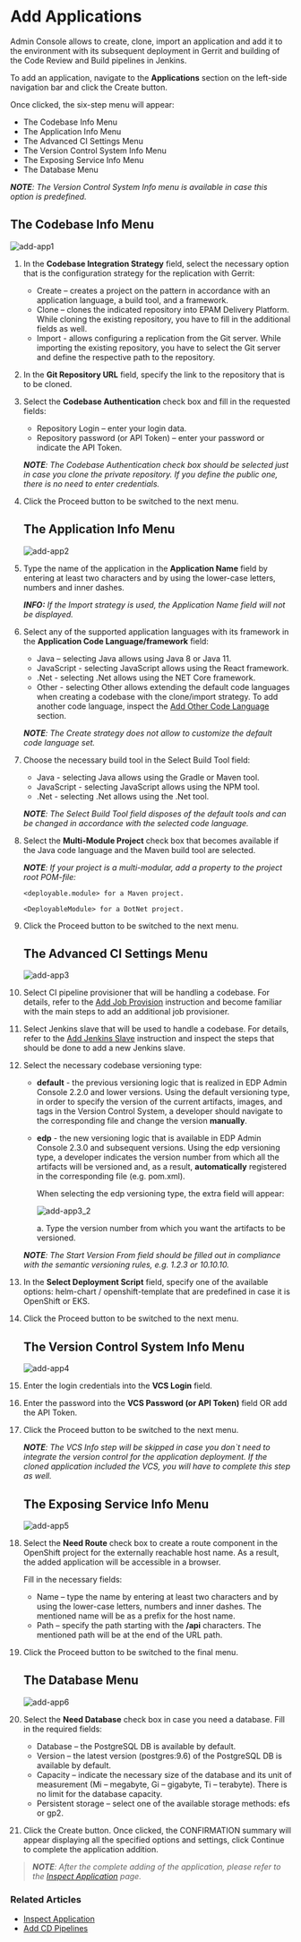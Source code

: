# Add Applications

Admin Console allows to create, clone, import an application and add it to the environment with its subsequent deployment in Gerrit and building of the Code Review and Build pipelines in Jenkins. 

To add an application, navigate to the **Applications** section on the left-side navigation bar and click the Create button.

Once clicked, the six-step menu will appear: 

* The Codebase Info Menu
* The Application Info Menu
* The Advanced CI Settings Menu
* The Version Control System Info Menu
* The Exposing Service Info Menu
* The Database Menu

_**NOTE**: The Version Control System Info menu is available in case this option is predefined._

## The Codebase Info Menu

![add-app1](../readme-resource/addapp1.png "add-app1")

1. In the **Codebase Integration Strategy** field, select the necessary option that is the configuration strategy for the replication with Gerrit:
    - Create – creates a project on the pattern in accordance with an application language, a build tool, and a framework.
    - Clone – clones the indicated repository into EPAM Delivery Platform. While cloning the existing repository, you have to fill in the additional fields as well.
    - Import - allows configuring a replication from the Git server. While importing the existing repository, you have to select the Git server and define the respective path to the repository.

2. In the **Git Repository URL** field, specify the link to the repository that is to be cloned.
3. Select the **Codebase Authentication** check box and fill in the requested fields:
    - Repository Login – enter your login data.
    - Repository password (or API Token) – enter your password or indicate the API Token.
    
    _**NOTE**: The Codebase Authentication check box should be selected just in case you clone the private repository. If you define the public one, there is no need to enter credentials._ 
4. Click the Proceed button to be switched to the next menu.

    ## The Application Info Menu

    ![add-app2](../readme-resource/addapp2.png "add-app2")

5. Type the name of the application in the **Application Name** field by entering at least two characters and by using the lower-case letters, numbers and inner dashes.

    _**INFO:** If the Import strategy is used, the Application Name field will not be displayed._
    
6. Select any of the supported application languages with its framework in the **Application Code Language/framework** field:

    - Java – selecting Java allows using Java 8 or Java 11.
    - JavaScript - selecting JavaScript allows using the React framework.
    - .Net - selecting .Net allows using the NET Core framework.
    - Other - selecting Other allows extending the default code languages when creating a codebase with the clone/import strategy. To add another code language, inspect the [Add Other Code Language](add_other_code_language.md) section.

    _**NOTE**: The Create strategy does not allow to customize the default code language set._
    
7. Choose the necessary build tool in the Select Build Tool field:

    - Java - selecting Java allows using the Gradle or Maven tool.
    - JavaScript - selecting JavaScript allows using the NPM tool.
    - .Net - selecting .Net allows using the .Net tool.

    _**NOTE**: The Select Build Tool field disposes of the default tools and can be changed in accordance with the selected code language._
8. Select the **Multi-Module Project** check box that becomes available if the Java code language and the Maven build tool are selected. 

    _**NOTE**: If your project is a multi-modular, add a property to the project root POM-file:_

    `<deployable.module> for a Maven project.`

    `<DeployableModule> for a DotNet project.`

9. Click the Proceed button to be switched to the next menu.

    ## The Advanced CI Settings Menu

    ![add-app3](../readme-resource/addapp3.png "add-app3")

10. Select CI pipeline provisioner that will be handling a codebase. For details, refer to the [Add Job Provision](https://github.com/epmd-edp/jenkins-operator/blob/master/documentation/add-job-provision.md#add-job-provision) instruction and become familiar with the main steps to add an additional job provisioner.
11. Select Jenkins slave that will be used to handle a codebase. For details, refer to the [Add Jenkins Slave](https://github.com/epmd-edp/jenkins-operator/blob/master/documentation/add-jenkins-slave.md#add-jenkins-slave) instruction and inspect the steps that should be done to add a new Jenkins slave.  
12. Select the necessary codebase versioning type:
     
     * **default** - the previous versioning logic that is realized in EDP Admin Console 2.2.0 and lower versions. Using the default versioning type, in order to specify the version of the current artifacts, images, and tags in the Version Control System, a developer should navigate to the corresponding file and change the version **manually**.
      
     * **edp** - the new versioning logic that is available in EDP Admin Console 2.3.0 and subsequent versions. Using the edp versioning type, a developer indicates the version number from which all the artifacts will be versioned and, as a result, **automatically** registered in the corresponding file (e.g. pom.xml). 
     
       When selecting the edp versioning type, the extra field will appear:
         
       ![add-app3_2](../readme-resource/addapp3_2.png "add-app3_2")
     
       a. Type the version number from which you want the artifacts to be versioned.
     
     _**NOTE**: The Start Version From field should be filled out in compliance with the semantic versioning rules, e.g. 1.2.3 or 10.10.10._
                      
13. In the **Select Deployment Script** field, specify one of the available options: helm-chart / openshift-template that are predefined in case it is OpenShift or EKS.  
14. Click the Proceed button to be switched to the next menu.

    ## The Version Control System Info Menu

    ![add-app4](../readme-resource/addapp4.png "add-app4")
    
15. Enter the login credentials into the **VCS Login** field.
16. Enter the password into the **VCS Password (or API Token)** field OR add the API Token.
17. Click the Proceed button to be switched to the next menu.
    
    _**NOTE**: The VCS Info step will be skipped in case you don`t need to integrate the version control for the application deployment. If the cloned application included the VCS, you will have to complete this step as well._

    ## The Exposing Service Info Menu

    ![add-app5](../readme-resource/addapp5.png "add-app5")

18. Select the **Need Route** check box to create a route component in the OpenShift project for the externally reachable host name. As a result, the added application will be accessible in a browser.
    
    Fill in the necessary fields:
    
    - Name – type the name by entering at least two characters and by using the lower-case letters, numbers and inner dashes. The mentioned name will be as a prefix for the host name.
    - Path – specify the path starting with the **/api** characters. The mentioned path will be at the end of the URL path.
    
19. Click the Proceed button to be switched to the final menu.

    ## The Database Menu

    ![add-app6](../readme-resource/addapp6.png "add-app6")

20. Select the **Need Database** check box in case you need a database. Fill in the required fields:
    
    - Database – the PostgreSQL DB is available by default.
    - Version – the latest version (postgres:9.6) of the PostgreSQL DB is available by default.
    - Capacity – indicate the necessary size of the database and its unit of measurement (Mi – megabyte, Gi – gigabyte, Ti – terabyte). There is no limit for the database capacity.
    - Persistent storage – select one of the available storage methods: efs or gp2.
    
21. Click the Create button. Once clicked, the CONFIRMATION summary will appear displaying all the specified options and settings, click Continue to complete the application addition.
    
>_**NOTE**: After the complete adding of the application, please refer to the [Inspect Application](../documentation/inspect_application.md) page._

### Related Articles

* [Inspect Application](../documentation/inspect_application.md)
* [Add CD Pipelines](../documentation/add_CD_pipelines.md)

